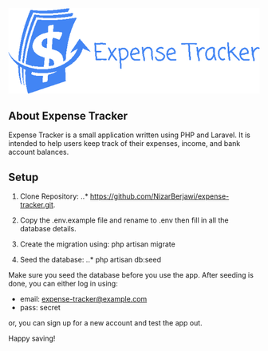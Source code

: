 <p align="center"><img src="https://github.com/NizarBerjawi/expense-tracker/blob/master/public/img/logo-xl.png?raw=true"></p>

## About Expense Tracker

Expense Tracker is a small application written using PHP and Laravel. It is intended to help users keep track of their expenses, income, and bank account balances.

## Setup

1. Clone Repository:
..* https://github.com/NizarBerjawi/expense-tracker.git.

2. Copy the .env.example file and rename to .env then fill in all the database details.

3. Create the migration using: php artisan migrate

4. Seed the database:
..* php artisan db:seed

Make sure you seed the database before you use the app. After seeding is done, you can either log in using:
- email: expense-tracker@example.com
- pass: secret

or, you can sign up for a new account and test the app out.

Happy saving!
